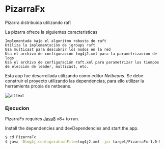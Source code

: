 # PizarraFx
Pizarra distribuida utilizando raft

La pizarra ofrece la siguientes caracteristicas

    Implementada bajo el algoritmo robusto de raft
    Utiliza la implementacion de jgroups raft
    Usa multicast para descubrir los nodos en la red
    Usa el archivo de configuración log4j2.xml para la parametrizacion de logs
    Usa el archivo de configuración raft.xml para parametrizar los tiempos de elección de leader, multicast, etc.
    
Esta app fue desarrollada utilizando como editor *Netbeans*. Se debe construir el proyecto utilizando las dependencias, para ello utilizar la herramienta propia de netbeans.

![alt text](https://platform.netbeans.org/images/tutorials/maven-quickstart/72/try-1.png)

### Ejecucion

PizarraFx requires [Java8](https://www.java.com/es/download/) v8+ to run.

Install the dependencies and devDependencies and start the app.

```sh
$ cd PizarraFx
$ java -Dlog4j.configurationFile=log4j2.xml -jar target/PizarraFx-1.0-SNAPSHOT.jar
```
